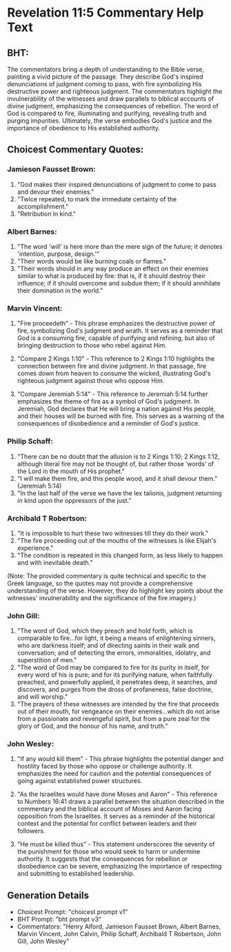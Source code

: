 # Revelation 11:5 Commentary Help Text

## BHT:
The commentators bring a depth of understanding to the Bible verse, painting a vivid picture of the passage. They describe God's inspired denunciations of judgment coming to pass, with fire symbolizing His destructive power and righteous judgment. The commentators highlight the invulnerability of the witnesses and draw parallels to biblical accounts of divine judgment, emphasizing the consequences of rebellion. The word of God is compared to fire, illuminating and purifying, revealing truth and purging impurities. Ultimately, the verse embodies God's justice and the importance of obedience to His established authority.

## Choicest Commentary Quotes:
### Jamieson Fausset Brown:
1. "God makes their inspired denunciations of judgment to come to pass and devour their enemies."
2. "Twice repeated, to mark the immediate certainty of the accomplishment."
3. "Retribution in kind."

### Albert Barnes:
1. "The word 'will' is here more than the mere sign of the future; it denotes 'intention, purpose, design.'"
2. "Their words would be like burning coals or flames."
3. "Their words should in any way produce an effect on their enemies similar to what is produced by fire: that is, if it should destroy their influence; if it should overcome and subdue them; if it should annihilate their domination in the world."

### Marvin Vincent:
1. "Fire proceedeth" - This phrase emphasizes the destructive power of fire, symbolizing God's judgment and wrath. It serves as a reminder that God is a consuming fire, capable of purifying and refining, but also of bringing destruction to those who rebel against Him.

2. "Compare 2 Kings 1:10" - This reference to 2 Kings 1:10 highlights the connection between fire and divine judgment. In that passage, fire comes down from heaven to consume the wicked, illustrating God's righteous judgment against those who oppose Him.

3. "Compare Jeremiah 5:14" - This reference to Jeremiah 5:14 further emphasizes the theme of fire as a symbol of God's judgment. In Jeremiah, God declares that He will bring a nation against His people, and their houses will be burned with fire. This serves as a warning of the consequences of disobedience and a reminder of God's justice.

### Philip Schaff:
1. "There can be no doubt that the allusion is to 2 Kings 1:10; 2 Kings 1:12, although literal fire may not be thought of, but rather those ‘words’ of the Lord in the mouth of His prophet." 
2. "I will make them fire, and this people wood, and it shall devour them." (Jeremiah 5:14)
3. "In the last half of the verse we have the lex talionis, judgment returning in kind upon the oppressors of the just."

### Archibald T Robertson:
1. "It is impossible to hurt these two witnesses till they do their work."
2. "The fire proceeding out of the mouths of the witnesses is like Elijah's experience."
3. "The condition is repeated in this changed form, as less likely to happen and with inevitable death."

(Note: The provided commentary is quite technical and specific to the Greek language, so the quotes may not provide a comprehensive understanding of the verse. However, they do highlight key points about the witnesses' invulnerability and the significance of the fire imagery.)

### John Gill:
1. "The word of God, which they preach and hold forth, which is comparable to fire...for light, it being a means of enlightening sinners, who are darkness itself; and of directing saints in their walk and conversation; and of detecting the errors, immoralities, idolatry, and superstition of men."
2. "The word of God may be compared to fire for its purity in itself, for every word of his is pure; and for its purifying nature, when faithfully preached, and powerfully applied, it penetrates deep, it searches, and discovers, and purges from the dross of profaneness, false doctrine, and will worship."
3. "The prayers of these witnesses are intended by the fire that proceeds out of their mouth, for vengeance on their enemies...which do not arise from a passionate and revengeful spirit, but from a pure zeal for the glory of God, and the honour of his name, and truth."

### John Wesley:
1. "If any would kill them" - This phrase highlights the potential danger and hostility faced by those who oppose or challenge authority. It emphasizes the need for caution and the potential consequences of going against established power structures.

2. "As the Israelites would have done Moses and Aaron" - This reference to Numbers 16:41 draws a parallel between the situation described in the commentary and the biblical account of Moses and Aaron facing opposition from the Israelites. It serves as a reminder of the historical context and the potential for conflict between leaders and their followers.

3. "He must be killed thus" - This statement underscores the severity of the punishment for those who would seek to harm or undermine authority. It suggests that the consequences for rebellion or disobedience can be severe, emphasizing the importance of respecting and submitting to established leadership.


## Generation Details
- Choicest Prompt: "choicest prompt v1"
- BHT Prompt: "bht prompt v3"
- Commentators: "Henry Alford, Jamieson Fausset Brown, Albert Barnes, Marvin Vincent, John Calvin, Philip Schaff, Archibald T Robertson, John Gill, John Wesley"
